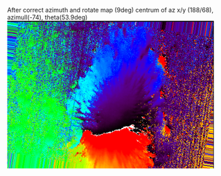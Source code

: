 After correct azimuth and rotate map (9deg)
centrum of az x/y (188/68), azimull(-74), theta(53.9deg)
![alttext](https://github.com/mbenko908/Inversion/blob/61f8e9e8c217031e1c48d6766bf87f48384d8fac/CaI_GRIS/azimuth_CaI_corrected.png)
